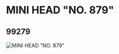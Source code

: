 # MINI HEAD "NO. 879"
## 99279
![MINI HEAD "NO. 879"](https://lc-www-live-s.legocdn.com/media/bricks/5/2/4649937.jpg)